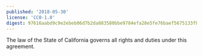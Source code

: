 ```yaml
---
published: '2018-05-30'
license: 'CC0-1.0'
digest: 97616aabd9c9e2ebeb06d7b2da883580bbe9784efa28e5fe76baef5675133fbf
---
```


The law of the State of California governs all rights and duties under this agreement.
